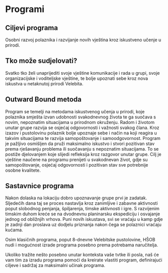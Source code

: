 # Programi

## Ciljevi programa

Osobni razvoj polaznika i razvijanje novih vještina kroz iskustveno učenje u prirodi.

## Tko može sudjelovati?

Svatko tko želi unaprijediti svoje vještine komunikacije i rada u grupi, svoje organizacijske i voditeljske vještine, te bolje upoznati sebe kroz nova iskustva u netaknutoj prirodi Velebita.

## Outward Bound metoda

Program se temelji na metodama iskustvenog učenja u prirodi, koje polaznika smješta izvan udobnosti svakodnevnog života te ga suočava s novim, nepoznatim situacijama u prirodnom okruženju. Radom i životom unutar grupe razvija se osjećaj odgovornosti i važnosti svakog člana. Kroz izazov i pustolovinu polaznik bolje upoznaje sebe i način na koji reagira u takvim situacijama te razvija samopoštovanje i samoodgovornost. Program je pažljivo osmišljen da pruži maksimalno iskustvo i stvori pozitivan stav prema rješavanju problema ili suočavanju s nepoznatim situacijama. To se postiže djelovanjem koje slijedi refleksija kroz razgovor unutar grupe. Cilj je vještine naučene na programu prenijeti u svakodnevan život, gdje su samopoštovanje, osjećaj odgovornosti i pozitivan stav sve potrebnije osobne kvalitete.

## Sastavnice programa

Nakon dolaska na lokaciju dobro upoznavanje grupe prvi je zadatak. Sljedećih dana taj se proces nastavlja kroz zanimljive i zabavne aktivnosti poput slobodnog penjanja, špiljarenja, timske aktivnosti i igre. S razvijenim timskim duhom kreće se na dvodnevnu planinarsku ekspediciju i osvajanje jednog od obližnjih vrhova. Puni novih iskustava, svi se vraćaju u kamp gdje je zadnji dan proslava uz dodjelu priznanja nakon čega se polaznici vraćaju kućama.

Osim klasičnih programa, poput 8-dnevne Velebitske pustolovine, HŠOB nudi i mogućnost izrade programa posebno prema potrebama naručitelja.

Ukoliko tražite nešto posebno unutar konteksta vaše tvtke ili posla, naš će vam tim za izradu programa pomoći da kreirate vlastiti program, definirajući ciljeve i sadržaj za maksimalni učinak programa.
